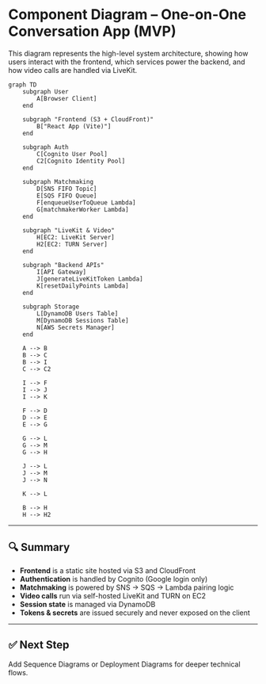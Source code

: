 # Component Diagram – One-on-One Conversation App (MVP)

This diagram represents the high-level system architecture, showing how users interact with the frontend, which services power the backend, and how video calls are handled via LiveKit.

```mermaid
graph TD
    subgraph User
        A[Browser Client]
    end

    subgraph "Frontend (S3 + CloudFront)"
        B["React App (Vite)"]
    end

    subgraph Auth
        C[Cognito User Pool]
        C2[Cognito Identity Pool]
    end

    subgraph Matchmaking
        D[SNS FIFO Topic]
        E[SQS FIFO Queue]
        F[enqueueUserToQueue Lambda]
        G[matchmakerWorker Lambda]
    end

    subgraph "LiveKit & Video"
        H[EC2: LiveKit Server]
        H2[EC2: TURN Server]
    end

    subgraph "Backend APIs"
        I[API Gateway]
        J[generateLiveKitToken Lambda]
        K[resetDailyPoints Lambda]
    end

    subgraph Storage
        L[DynamoDB Users Table]
        M[DynamoDB Sessions Table]
        N[AWS Secrets Manager]
    end

    A --> B
    B --> C
    B --> I
    C --> C2

    I --> F
    I --> J
    I --> K

    F --> D
    D --> E
    E --> G

    G --> L
    G --> M
    G --> H 

    J --> L
    J --> M
    J --> N

    K --> L 

    B --> H 
    H --> H2
```

---

## 🔍 Summary
- **Frontend** is a static site hosted via S3 and CloudFront
- **Authentication** is handled by Cognito (Google login only)
- **Matchmaking** is powered by SNS → SQS → Lambda pairing logic
- **Video calls** run via self-hosted LiveKit and TURN on EC2
- **Session state** is managed via DynamoDB
- **Tokens & secrets** are issued securely and never exposed on the client

---

## ✅ Next Step
Add Sequence Diagrams or Deployment Diagrams for deeper technical flows.

